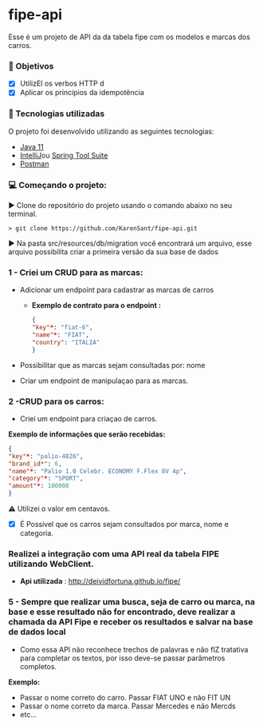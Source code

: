 # fipe-api


Esse é um projeto de API da da tabela fipe com os modelos e marcas dos carros. 



### 📜️ Objetivos
- [x] UtilizEI os verbos HTTP d
- [x] Aplicar os princípios da idempotência

### 🚀 Tecnologias utilizadas

O projeto foi desenvolvido utilizando as seguintes tecnologias:

- [Java 11](https://go.java/?intcmp=gojava-banner-java-com)
- [IntelliJ](https://www.jetbrains.com/pt-br/idea/download/#section=linux)ou [Spring Tool Suite](hhttps://spring.io/tools)
- [Postman](https://www.postman.com/downloads/)


### 💻️ Começando o projeto:
▶️ Clone do repositório do projeto usando o comando abaixo no seu terminal.

   ```shell
   > git clone https://github.com/KarenSant/fipe-api.git
   ```
 
▶️ Na pasta src/resources/db/migration você encontrará um arquivo, esse arquivo possibilita criar a primeira versão da sua base de dados

### 1 - Criei um CRUD para as marcas:
- Adicionar um endpoint para cadastrar as marcas de carros 
  - **Exemplo de contrato para o endpoint :**
    
    ``` json
    {
    "key"*: "fiat-6",
    "name"*: "FIAT",
    "country": "ITALIA"
    }
    ```
- Possibilitar que as marcas sejam consultadas por: nome

- Criar um endpoint de manipulaçao para as marcas.

### 2 -CRUD para os carros:
- Criei um endpoint para criaçao de carros.

**Exemplo de informações que serão recebidas:**
``` json
{
"key"*: "palio-4826",
"brand_id*": 6,
"name"*: "Palio 1.0 Celebr. ECONOMY F.Flex 8V 4p",
"category"*: "SPORT",
"amount"*: 100000
}
```
⚠️ Utilizei o valor em centavos.

- [x] É Possível que os carros sejam consultados por marca, nome e categoria.

### Realizei a integração com uma API real da tabela FIPE utilizando WebClient.

- **Api utilizada** : http://deividfortuna.github.io/fipe/

### 5 - Sempre que realizar uma busca, seja de carro ou marca, na base e esse resultado não for encontrado, deve realizar a chamada da API Fipe e receber os resultados e salvar na base de dados local

- Como essa API não reconhece trechos de palavras e não fIZ tratativa para completar os textos, por isso deve-se passar parâmetros completos.
  
**Exemplo:**
  - Passar o nome correto do carro. Passar FIAT UNO e não FIT UN
  - Passar o nome correto da marca. Passar Mercedes e não Mercds
  - etc...
  
